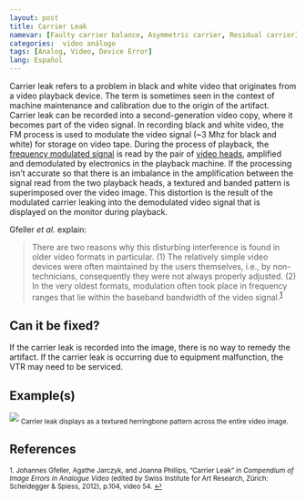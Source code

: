 ```yaml
---
layout: post
title: Carrier Leak
namevar: [Faulty carrier balance, Asymmetric carrier, Residual carrier]
categories:  video análogo
tags: [Analog, Video, Device Error]
lang: Español
---
```


Carrier leak refers to a problem in black and white video that originates from a video playback device. The term is sometimes seen in the context of machine maintenance and calibration due to the origin of the artifact.  Carrier leak can be recorded into a second-generation video copy, where it becomes part of the video signal. In recording black and white video, the FM process is used to modulate the video signal (~3 Mhz for black and white) for storage on video tape. During the process of playback, the [frequency modulated signal](http://en.wikipedia.org/wiki/Frequency_modulation) is read by the pair of [video heads](http://en.wikipedia.org/wiki/Tape_head), amplified and demodulated by electronics in the playback machine. If the processing isn’t accurate so that there is an imbalance in the amplification between the signal read from the two playback heads, a textured and banded pattern is superimposed over the video image. This distortion is the result of the modulated carrier leaking into the demodulated video signal that is displayed on the monitor during playback.

Gfeller _et al_. explain:

<blockquote>There are two reasons why this disturbing interference is found in older video formats in particular.  
(1) The relatively simple video devices were often maintained by the users themselves, i.e., by non-technicians, consequently they were not always properly adjusted.  
(2) In the very oldest formats, modulation often took place in frequency ranges that lie within the baseband bandwidth of the video signal.<sup><a href="#fn1" id="ref1">1</a></sup></blockquote>

## Can it be fixed?

If the carrier leak is recorded into the image, there is no way to remedy the artifact. If the carrier leak is occurring due to equipment malfunction, the VTR may need to be serviced.

## Example(s)

<img src="{{ site.baseurl }}/images/CarrierLeak_Flat.jpg">
<sub>Carrier leak displays as a textured herringbone pattern across the entire video image.</sub>

## References

<sup id="fn1">1. Johannes Gfeller, Agathe Jarczyk, and Joanna Phillips, “Carrier Leak” in _Compendium of Image Errors in Analogue Video_ (edited by Swiss Institute for Art Research, Zürich: Scheidegger & Spiess, 2012), p.104, video 54. <a href="#ref1" title="Jump back to footnote 1 in the text.">↩</a></sup>  
